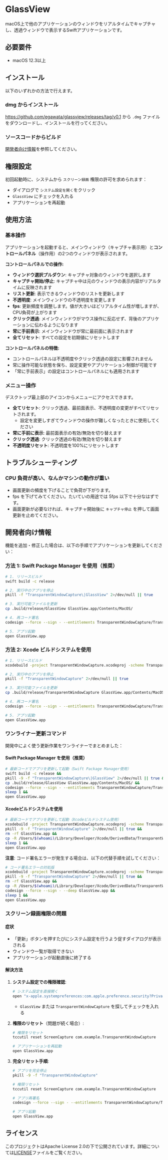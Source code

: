 # GlassView

macOS上で他のアプリケーションのウィンドウをリアルタイムでキャプチャし、透過ウィンドウで表示するSwiftアプリケーションです。

## 必要要件

- macOS 12.3以上

## インストール

以下のいずれかの方法で行えます。

### dmg からインストール

https://github.com/egawata/glassview/releases/tag/v0.1 から `.dmg` ファイルをダウンロードし、インストールを行ってください。

### ソースコードからビルド

[開発者向け情報](#開発者向け情報)を参照してください。

## 権限設定

初回起動時に、システムから `スクリーン録画` 権限の許可を求められます：

- ダイアログで `システム設定を開く`をクリック
- `GlassView` にチェックを入れる
- アプリケーションを再起動

## 使用方法

### 基本操作

アプリケーションを起動すると、メインウィンドウ（キャプチャ表示用）と**コントロールパネル**（操作用）の2つのウィンドウが表示されます。

**コントロールパネルでの操作:**
- **ウィンドウ選択プルダウン**: キャプチャ対象のウィンドウを選択します
- **キャプチャ開始/停止**: キャプチャ中は元のウィンドウの表示内容がリアルタイムに反映されます
- **リスト更新**: 表示できるウィンドウのリストを更新します
- **不透明度**: メインウィンドウの不透明度を変更します
- **fps**: 更新頻度を調整します。値が大きいほどリアルタイム性が増しますが、CPU負荷が上がります
- **クリック透過**: メインウィンドウがマウス操作に反応せず、背後のアプリケーションに伝わるようになります
- **常に手前表示**: メインウィンドウが常に最前面に表示されます
- **全てリセット**: すべての設定を初期値にリセットします

**コントロールパネルの特徴:**
- コントロールパネルは不透明度やクリック透過の設定に影響されません
- 常に操作可能な状態を保ち、設定変更やアプリケーション制御が可能です
- 「常に手前表示」の設定はコントロールパネルにも適用されます

### メニュー操作

デスクトップ最上部のアイコンからメニューにアクセスできます。

- **全てリセット**: クリック透過、最前面表示、不透明度の変更がすべてリセットされます。
   - 設定を変更しすぎてウィンドウの操作が難しくなったときに使用してください
- **常に手前に表示**: 最前面表示の有効/無効を切り替えます
- **クリック透過**: クリック透過の有効/無効を切り替えます
- **不透明度リセット**: 不透明度を100%にリセットします

## トラブルシューティング

### CPU 負荷が高い、なんかマシンの動作が重い

- 画面更新の頻度を下げることで負荷が下がります。
- fps を下げてみてください。たいていの用途では 5fps 以下で十分なはずです。
- 画面更新が必要なければ、キャプチャ開始後に `キャプチャ停止` を押して画面更新を止めてください。


## 開発者向け情報

機能を追加・修正した場合は、以下の手順でアプリケーションを更新してください：

### 方法 1: Swift Package Manager を使用（推奨）

```bash
# 1. リリースビルド
swift build -c release

# 2. 実行中のアプリを停止
pkill -f "TransparentWindowCapture\|GlassView" 2>/dev/null || true

# 3. 実行可能ファイルを更新
cp .build/release/GlassView GlassView.app/Contents/MacOS/

# 4. 再コード署名
codesign --force --sign - --entitlements TransparentWindowCapture/TransparentWindowCapture.entitlements GlassView.app

# 5. アプリ起動
open GlassView.app
```

### 方法 2: Xcode ビルドシステムを使用

```bash
# 1. リリースビルド
xcodebuild -project TransparentWindowCapture.xcodeproj -scheme TransparentWindowCapture -configuration Release clean build

# 2. 実行中のアプリを停止
pkill -f "TransparentWindowCapture" 2>/dev/null || true

# 3. 実行可能ファイルを更新
cp .build/release/TransparentWindowCapture GlassView.app/Contents/MacOS/

# 4. 再コード署名
codesign --force --sign - --entitlements TransparentWindowCapture/TransparentWindowCapture.entitlements GlassView.app

# 5. アプリ起動
open GlassView.app
```

### ワンライナー更新コマンド

開発中によく使う更新作業をワンライナーでまとめました：

#### Swift Package Manager を使用（推奨）

```bash
# 最新コードでアプリを更新して起動（Swift Package Manager使用）
swift build -c release &&
pkill -9 -f "TransparentWindowCapture\|GlassView" 2>/dev/null || true &&
cp .build/release/GlassView GlassView.app/Contents/MacOS/ &&
codesign --force --sign - --entitlements TransparentWindowCapture/TransparentWindowCapture.entitlements GlassView.app &&
sleep 1 &&
open GlassView.app
```

#### Xcodeビルドシステムを使用

```bash
# 最新コードでアプリを更新して起動（Xcodeビルドシステム使用）
xcodebuild -project TransparentWindowCapture.xcodeproj -scheme TransparentWindowCapture -configuration Release clean build &&
pkill -9 -f "TransparentWindowCapture" 2>/dev/null || true &&
rm -rf GlassView.app &&
cp -R /Users/$(whoami)/Library/Developer/Xcode/DerivedData/TransparentWindowCapture-*/Build/Products/Release/GlassView.app . &&
sleep 1 &&
open GlassView.app
```

**注意**: コード署名エラーが発生する場合は、以下の代替手順を試してください：

```bash
# コード署名エラーの対処版
xcodebuild -project TransparentWindowCapture.xcodeproj -scheme TransparentWindowCapture -configuration Release clean build &&
pkill -9 -f "TransparentWindowCapture" 2>/dev/null || true &&
rm -rf GlassView.app &&
cp -R /Users/$(whoami)/Library/Developer/Xcode/DerivedData/TransparentWindowCapture-*/Build/Products/Release/GlassView.app . &&
codesign --force --sign - --deep GlassView.app &&
sleep 1 &&
open GlassView.app
```

### スクリーン録画権限の問題

#### 症状
- 「更新」ボタンを押すたびにシステム設定を行うよう促すダイアログが表示される
- ウィンドウ一覧が取得できない
- アプリケーションが起動直後に終了する

#### 解決方法
1. **システム設定での権限確認**:
   ```bash
   # システム設定を直接開く
   open "x-apple.systempreferences:com.apple.preference.security?Privacy_ScreenCapture"
   ```
   - `GlassView` または `TransparentWindowCapture` を探してチェックを入れる

2. **権限のリセット**（問題が続く場合）:
   ```bash
   # 権限をリセット
   tccutil reset ScreenCapture com.example.TransparentWindowCapture

   # アプリケーションを再起動
   open GlassView.app
   ```

3. **完全リセット手順**:
   ```bash
   # アプリを完全停止
   pkill -9 -f "TransparentWindowCapture"

   # 権限リセット
   tccutil reset ScreenCapture com.example.TransparentWindowCapture

   # アプリ再署名
   codesign --force --sign - --entitlements TransparentWindowCapture/TransparentWindowCapture.entitlements GlassView.app

   # アプリ起動
   open GlassView.app
   ```

## ライセンス

このプロジェクトはApache License 2.0の下で公開されています。詳細については[LICENSE](LICENSE)ファイルをご覧ください。
